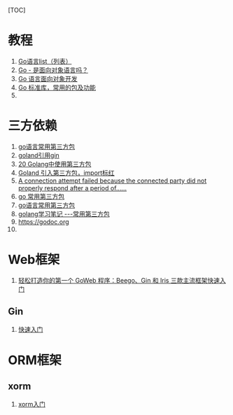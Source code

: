 [TOC]

# 教程

1. [Go语言list（列表）](http://c.biancheng.net/view/35.html)
2. [Go - 是面向对象语言吗？](https://blog.csdn.net/m0_51504545/article/details/120381285)
3. [Go 语言面向对象开发](https://zhuanlan.zhihu.com/p/149278461)
4. [Go 标准库，常用的包及功能](https://www.shuzhiduo.com/A/D854D30W5E/)
5. 

# 三方依赖

1. [go语言常用第三方包 ](https://www.cnblogs.com/chinaliuhan/p/15079878.html)
2. [goland引用gin](https://blog.51cto.com/u_15067225/4248575)
3. [20 Golang中使用第三方包](https://www.jianshu.com/p/1f55e14bd475)
4. [Goland 引入第三方包，import标红](https://blog.csdn.net/kogila/article/details/120437903)
5. [A connection attempt failed because the connected party did not properly respond after a period of……](https://blog.csdn.net/qq_19309473/article/details/128630729)
6. [go 常用第三方包](https://blog.csdn.net/yaobaoyu/article/details/118723046)
7. [go语言常用第三方包](https://www.cnblogs.com/chinaliuhan/p/15079878.html)
8. [golang学习笔记 ---常用第三方包](https://blog.csdn.net/weixin_30814319/article/details/101666026)
9. https://godoc.org
10. 

# Web框架

1. [轻松打造你的第一个 GoWeb 程序：Beego、Gin 和 Iris 三款主流框架快速入门](https://blog.csdn.net/u011374856/article/details/127959501)

## Gin

1.  [快速入门](https://learnku.com/docs/gin-gonic/1.7/quickstart/11354)

# ORM框架

## xorm

1. [xorm入门](https://www.kancloud.cn/xormplus/xorm/167077)